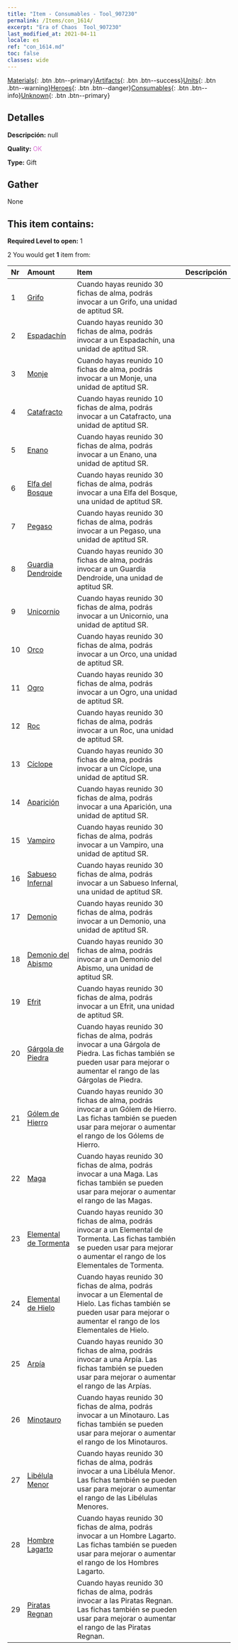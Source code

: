 ```yaml
---
title: "Item - Consumables - Tool_907230"
permalink: /Items/con_1614/
excerpt: "Era of Chaos  Tool_907230"
last_modified_at: 2021-04-11
locale: es
ref: "con_1614.md"
toc: false
classes: wide
---
```

 [Materials](/es/Items/){: .btn .btn--primary}[Artifacts](/es/Items/Artifacts/){: .btn .btn--success}[Units](/es/Items/Units/){: .btn .btn--warning}[Heroes](/es/Items/Heroes/){: .btn .btn--danger}[Consumables](/es/Items/Consumables/){: .btn .btn--info}[Unknown](/es/Items/Unknown/){: .btn .btn--primary}

## Detalles
 **Descripción:** null

 **Quality:** <span style="color: #DA70D6">OK</span>

 **Type:** Gift

## Gather

  None

## This item contains:

 **Required Level to open:** 1

 2 You would get **1** item  from:

  | Nr | Amount |     Item    | Descripción |
  |:---|:-------|:------------|:-----------:|
  | 1 | [Grifo](/es/Items/unt_192/) | Cuando hayas reunido 30 fichas de alma, podrás invocar a un Grifo, una unidad de aptitud SR. | 
  | 2 | [Espadachín](/es/Items/unt_193/) | Cuando hayas reunido 30 fichas de alma, podrás invocar a un Espadachín, una unidad de aptitud SR. | 
  | 3 | [Monje](/es/Items/unt_194/) | Cuando hayas reunido 10 fichas de alma, podrás invocar a un Monje, una unidad de aptitud SR. | 
  | 4 | [Catafracto](/es/Items/unt_195/) | Cuando hayas reunido 10 fichas de alma, podrás invocar a un Catafracto, una unidad de aptitud SR. | 
  | 5 | [Enano](/es/Items/unt_200/) | Cuando hayas reunido 30 fichas de alma, podrás invocar a un Enano, una unidad de aptitud SR. | 
  | 6 | [Elfa del Bosque](/es/Items/unt_201/) | Cuando hayas reunido 30 fichas de alma, podrás invocar a una Elfa del Bosque, una unidad de aptitud SR. | 
  | 7 | [Pegaso](/es/Items/unt_202/) | Cuando hayas reunido 30 fichas de alma, podrás invocar a un Pegaso, una unidad de aptitud SR. | 
  | 8 | [Guardia Dendroide](/es/Items/unt_203/) | Cuando hayas reunido 30 fichas de alma, podrás invocar a un Guardia Dendroide, una unidad de aptitud SR. | 
  | 9 | [Unicornio](/es/Items/unt_204/) | Cuando hayas reunido 30 fichas de alma, podrás invocar a un Unicornio, una unidad de aptitud SR. | 
  | 10 | [Orco](/es/Items/unt_219/) | Cuando hayas reunido 30 fichas de alma, podrás invocar a un Orco, una unidad de aptitud SR. | 
  | 11 | [Ogro](/es/Items/unt_220/) | Cuando hayas reunido 30 fichas de alma, podrás invocar a un Ogro, una unidad de aptitud SR. | 
  | 12 | [Roc](/es/Items/unt_221/) | Cuando hayas reunido 30 fichas de alma, podrás invocar a un Roc, una unidad de aptitud SR. | 
  | 13 | [Cíclope](/es/Items/unt_222/) | Cuando hayas reunido 30 fichas de alma, podrás invocar a un Cíclope, una unidad de aptitud SR. | 
  | 14 | [Aparición](/es/Items/unt_210/) | Cuando hayas reunido 30 fichas de alma, podrás invocar a una Aparición, una unidad de aptitud SR. | 
  | 15 | [Vampiro](/es/Items/unt_211/) | Cuando hayas reunido 30 fichas de alma, podrás invocar a un Vampiro, una unidad de aptitud SR. | 
  | 16 | [Sabueso Infernal](/es/Items/unt_228/) | Cuando hayas reunido 30 fichas de alma, podrás invocar a un Sabueso Infernal, una unidad de aptitud SR. | 
  | 17 | [Demonio](/es/Items/unt_229/) | Cuando hayas reunido 30 fichas de alma, podrás invocar a un Demonio, una unidad de aptitud SR. | 
  | 18 | [Demonio del Abismo](/es/Items/unt_230/) | Cuando hayas reunido 30 fichas de alma, podrás invocar a un Demonio del Abismo, una unidad de aptitud SR. | 
  | 19 | [Efrit](/es/Items/unt_231/) | Cuando hayas reunido 30 fichas de alma, podrás invocar a un Efrit, una unidad de aptitud SR. | 
  | 20 | [Gárgola de Piedra](/es/Items/unt_236/) | Cuando hayas reunido 30 fichas de alma, podrás invocar a una Gárgola de Piedra. Las fichas también se pueden usar para mejorar o aumentar el rango de las Gárgolas de Piedra. | 
  | 21 | [Gólem de Hierro](/es/Items/unt_237/) | Cuando hayas reunido 30 fichas de alma, podrás invocar a un Gólem de Hierro. Las fichas también se pueden usar para mejorar o aumentar el rango de los Gólems de Hierro. | 
  | 22 | [Maga](/es/Items/unt_238/) | Cuando hayas reunido 30 fichas de alma, podrás invocar a una Maga. Las fichas también se pueden usar para mejorar o aumentar el rango de las Magas. | 
  | 23 | [Elemental de Tormenta](/es/Items/unt_263/) | Cuando hayas reunido 30 fichas de alma, podrás invocar a un Elemental de Tormenta. Las fichas también se pueden usar para mejorar o aumentar el rango de los Elementales de Tormenta. | 
  | 24 | [Elemental de Hielo](/es/Items/unt_264/) | Cuando hayas reunido 30 fichas de alma, podrás invocar a un Elemental de Hielo. Las fichas también se pueden usar para mejorar o aumentar el rango de los Elementales de Hielo. | 
  | 25 | [Arpía](/es/Items/unt_245/) | Cuando hayas reunido 30 fichas de alma, podrás invocar a una Arpía. Las fichas también se pueden usar para mejorar o aumentar el rango de las Arpías. | 
  | 26 | [Minotauro](/es/Items/unt_248/) | Cuando hayas reunido 30 fichas de alma, podrás invocar a un Minotauro. Las fichas también se pueden usar para mejorar o aumentar el rango de los Minotauros. | 
  | 27 | [Libélula Menor](/es/Items/unt_255/) | Cuando hayas reunido 30 fichas de alma, podrás invocar a una Libélula Menor. Las fichas también se pueden usar para mejorar o aumentar el rango de las Libélulas Menores. | 
  | 28 | [Hombre Lagarto](/es/Items/unt_254/) | Cuando hayas reunido 30 fichas de alma, podrás invocar a un Hombre Lagarto. Las fichas también se pueden usar para mejorar o aumentar el rango de los Hombres Lagarto. | 
  | 29 | [Piratas Regnan](/es/Items/unt_273/) | Cuando hayas reunido 30 fichas de alma, podrás invocar a las Piratas Regnan. Las fichas también se pueden usar para mejorar o aumentar el rango de las Piratas Regnan. | 
